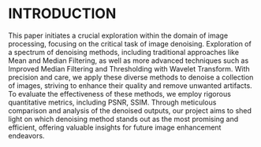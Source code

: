# INTRODUCTION
This paper initiates a crucial exploration within the domain of image processing, focusing on the critical task of image denoising. 
Exploration of a spectrum of denoising methods, including traditional approaches like Mean and Median Filtering, as well as more advanced techniques 
such as Improved Median Filtering and Thresholding with Wavelet Transform. With precision and care, we apply these diverse methods to denoise a
collection of images, striving to enhance their quality and remove unwanted artifacts. To evaluate the effectiveness of these methods, we employ 
rigorous quantitative metrics, including PSNR, SSIM. Through meticulous comparison and analysis of the denoised outputs, our project aims to shed
light on which denoising method stands out as the most promising and efficient, offering valuable insights for future image enhancement endeavors.
